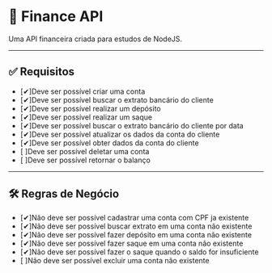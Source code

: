 # 🤑 Finance API

Uma API financeira criada para estudos de NodeJS.

---

## ✅️ Requisitos

- [✔]Deve ser possível criar uma conta
- [✔]Deve ser possível buscar o extrato bancário do cliente
- [✔]Deve ser possível realizar um depósito
- [✔]Deve ser possível realizar um saque
- [✔]Deve ser possível buscar o extrato bancário do cliente por data
- [✔]Deve ser possível atualizar os dados da conta do cliente
- [✔]Deve ser possível obter dados da conta do cliente
- [ ]Deve ser possível deletar uma conta
- [ ]Deve ser possível retornar o balanço

---

## 🛠️ Regras de Negócio

- [✔]Não deve ser possível cadastrar uma conta com CPF ja existente
- [✔]Não deve ser possível buscar extrato em uma conta não existente
- [✔]Não deve ser possível fazer depósito  em uma conta não existente
- [✔]Não deve ser possível fazer saque em uma conta não existente
- [✔]Não deve ser possível fazer o saque quando o saldo for insuficiente
- [ ]Não deve ser possível excluir uma conta não existente
